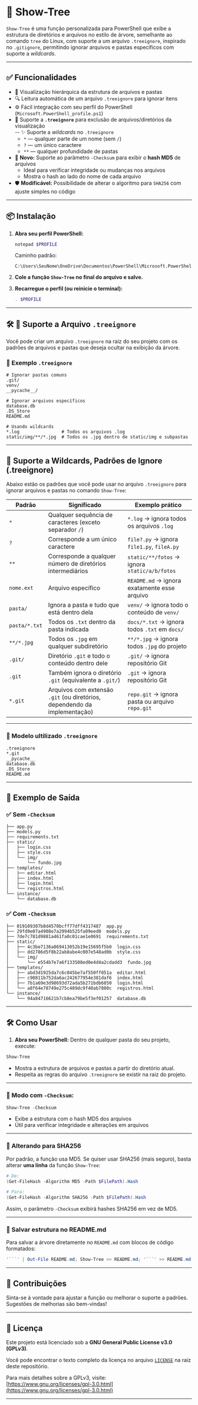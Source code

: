 # 📁 Show-Tree

`Show-Tree` é uma função personalizada para PowerShell que exibe a estrutura de diretórios e arquivos no estilo de árvore, semelhante ao comando `tree` do Linux, com suporte a um arquivo `.treeignore`, inspirado no `.gitignore`, permitindo ignorar arquivos e pastas específicos com suporte a *wildcards*.

---

## ✅ Funcionalidades

- 📂 Visualização hierárquica da estrutura de arquivos e pastas
- 🔍 Leitura automática de um arquivo `.treeignore` para ignorar itens
- ⚙️ Fácil integração com seu perfil do PowerShell (`Microsoft.PowerShell_profile.ps1`)
- 📄 Suporte a **`.treeignore`** para exclusão de arquivos/diretórios da visualização  
  -- ✨ Suporte a *wildcards* no `.treeignore`
  - `*` — qualquer parte de um nome (sem `/`)
  - `?` — um único caractere
  - `**` — qualquer profundidade de pastas
- 🔐 **Novo:** Suporte ao parâmetro `-Checksum` para exibir o **hash MD5** de arquivos  
  - Ideal para verificar integridade ou mudanças nos arquivos  
  - Mostra o hash ao lado do nome de cada arquivo
- 🛡️ **Modificável:** Possibilidade de alterar o algoritmo para `SHA256` com ajuste simples no código

---

## 📦 Instalação

1. **Abra seu perfil PowerShell:**

   ```powershell
   notepad $PROFILE
   ```

   Caminho padrão:
   ```
   C:\Users\SeuNome\OneDrive\Documentos\PowerShell\Microsoft.PowerShell_profile.ps1
   ```

2. **Cole a função `Show-Tree` no final do arquivo e salve.**

3. **Recarregue o perfil (ou reinicie o terminal):**

   ```powershell
   . $PROFILE
   ```

---

## 🛠️ 📄  Suporte a Arquivo `.treeignore`

Você pode criar um arquivo `.treeignore` na raiz do seu projeto com os padrões de arquivos e pastas que deseja ocultar na exibição da árvore.

### 🔹 Exemplo `.treeignore`

```plaintext
# Ignorar pastas comuns
.git/
venv/
__pycache__/

# Ignorar arquivos específicos
database.db
.DS_Store
README.md

# Usando wildcards
*.log                # Todos os arquivos .log
static/img/**/*.jpg  # Todos os .jpg dentro de static/img e subpastas
```

---

## 🔎 Suporte a Wildcards, Padrões de Ignore (.treeignore)

Abaixo estão os padrões que você pode usar no arquivo `.treeignore` para ignorar arquivos e pastas no comando `Show-Tree`:

| Padrão          | Significado                                                | Exemplo prático                                 |
|-----------------|------------------------------------------------------------|--------------------------------------------------|
| `*`             | Qualquer sequência de caracteres (exceto separador `/`)    | `*.log` → ignora todos os arquivos `.log`        |
| `?`             | Corresponde a um único caractere                           | `file?.py` → ignora `file1.py`, `fileA.py`       |
| `**`            | Corresponde a qualquer número de diretórios intermediários | `static/**/fotos` → ignora `static/a/b/fotos`    |
| `nome.ext`      | Arquivo específico                                         | `README.md` → ignora exatamente esse arquivo     |
| `pasta/`        | Ignora a pasta e tudo que está dentro dela                | `venv/` → ignora todo o conteúdo de `venv/`      |
| `pasta/*.txt`   | Todos os `.txt` dentro da pasta indicada                   | `docs/*.txt` → ignora todos `.txt` em `docs/`    |
| `**/*.jpg`      | Todos os `.jpg` em qualquer subdiretório                   | `**/*.jpg` → ignora todos `.jpg` do projeto      |
| `.git/`         | Diretório `.git` e todo o conteúdo dentro dele             | `.git/` → ignora repositório Git                 |
| `.git`          | Também ignora o diretório `.git` (equivalente a `.git/`)   | `.git` → ignora repositório Git                  |
| `*.git`         | Arquivos com extensão `.git` (ou diretórios, dependendo da implementação) | `repo.git` → ignora pasta ou arquivo `repo.git` |

---

### 🔹 Modelo ultilizado `.treeignore`

```
.treeignore
*.git
__pycache__
database.db
.DS_Store
README.md
```

---

## 📂 Exemplo de Saída

### ✅ Sem `-Checksum`

```
├── app.py
├── models.py
├── requirements.txt
├── static/
│   ├── login.css
│   ├── style.css
│   └── img/
│       └── fundo.jpg
├── templates/
│   ├── editar.html
│   ├── index.html
│   ├── login.html
│   └── registros.html
└── instance/
    └── database.db
```

### ✅ Com `-Checksum`

```
├── 019109307b8d4570bcff77dff4317487  app.py
├── 29fd9e07a4908e7a2994b525fa09eed0  models.py
├── 7de7c781d9881a461fa0c01cae1e0691  requirements.txt
├── static/
│   ├── 4c3be7136a869413052b19e15695f5b0  login.css
│   ├── dd2786d5f8b22ab8abe4c007e548ad0b  style.css
│   └── img/
│       └── e554b7e7a6f133508ed0e4d4a2cdadd3  fundo.jpg
├── templates/
│   ├── abd3d1925da7c6c045be7af550ff051a  editar.html
│   ├── c90811b752da6ac242677954e381daf6  index.html
│   ├── 7b1a69e3d98693d72ada5b271bdb6850  login.html
│   └── a8f64e78749e275c489dc9f40ab7800c  registros.html
└── instance/
    └── 94a84716621b7cb8ea79be5f3ef01257  database.db
```

---

## 🛠️ Como Usar

1. **Abra seu PowerShell:** Dentro de qualquer pasta do seu projeto, execute:

```powershell
Show-Tree
```

- Mostra a estrutura de arquivos e pastas a partir do diretório atual.
- Respeita as regras do arquivo `.treeignore` se existir na raiz do projeto.

---

### 📌 Modo com `-Checksum`:

```powershell
Show-Tree -Checksum
```

- Exibe a estrutura com o hash MD5 dos arquivos
- Útil para verificar integridade e alterações em arquivos

---

### 🔁 Alterando para SHA256

Por padrão, a função usa MD5. Se quiser usar SHA256 (mais seguro), basta alterar **uma linha** da função `Show-Tree`:

```powershell
# De:
(Get-FileHash -Algorithm MD5 -Path $FilePath).Hash

# Para:
(Get-FileHash -Algorithm SHA256 -Path $FilePath).Hash
```

Assim, o parâmetro `-Checksum` exibirá hashes SHA256 em vez de MD5.

---

### 💾 Salvar estrutura no README.md

Para salvar a árvore diretamente no `README.md` com blocos de código formatados:

```powershell
'```' | Out-File README.md; Show-Tree >> README.md; '```' >> README.md
```

---

## 🤝 Contribuições

Sinta-se à vontade para ajustar a função ou melhorar o suporte a padrões. Sugestões de melhorias são bem-vindas!

---

## 📄 Licença

Este projeto está licenciado sob a **GNU General Public License v3.0 (GPLv3)**.

Você pode encontrar o texto completo da licença no arquivo [`LICENSE`](./LICENSE) na raiz deste repositório.

Para mais detalhes sobre a GPLv3, visite: [https://www.gnu.org/licenses/gpl-3.0.html](https://www.gnu.org/licenses/gpl-3.0.html)

---
